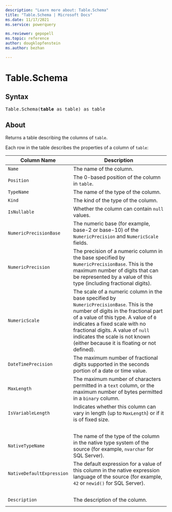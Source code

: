 ```yaml
---
description: "Learn more about: Table.Schema"
title: "Table.Schema | Microsoft Docs"
ms.date: 11/17/2021
ms.service: powerquery

ms.reviewer: gepopell
ms.topic: reference
author: dougklopfenstein
ms.author: bezhan

---
```

# Table.Schema

## Syntax

<pre>
Table.Schema(<b>table</b> as table) as table
</pre>

## About

Returns a table describing the columns of `table`.

Each row in the table describes the properties of a column of `table`:

| Column Name | Description |
| --- | --- |
| `Name` | The name of the column. |
| `Position` | The 0-based position of the column in `table`.
| `TypeName` | The name of the type of the column. |
| `Kind` | The kind of the type of the column. |
| `IsNullable` | Whether the column can contain `null` values.
| `NumericPrecisionBase` | The numeric base (for example, base-2 or base-10) of the `NumericPrecision` and `NumericScale` fields. |
| `NumericPrecision` | The precision of a numeric column in the base specified by `NumericPrecisionBase`. This is the maximum number of digits that can be represented by a value of this type (including fractional digits). |
| `NumericScale` | The scale of a numeric column in the base specified by `NumericPrecisionBase`. This is the number of digits in the fractional part of a value of this type. A value of `0` indicates a fixed scale with no fractional digits. A value of `null` indicates the scale is not known (either because it is floating or not defined). |
| `DateTimePrecision` | The maximum number of fractional digits supported in the seconds portion of a date or time value. |
| `MaxLength` | The maximum number of characters permitted in a `text` column, or the maximum number of bytes permitted in a `binary` column. |
| `IsVariableLength` | Indicates whether this column can vary in length (up to `MaxLength`) or if it is of fixed size. |
| &nbsp; | &nbsp; |
| `NativeTypeName` | The name of the type of the column in the native type system of the source (for example, `nvarchar` for SQL Server). |
| `NativeDefaultExpression` | The default expression for a value of this column in the native expression language of the source (for example, `42` or `newid()` for SQL Server). |
| &nbsp; | &nbsp; |
| `Description` | The description of the column. |
| | |
